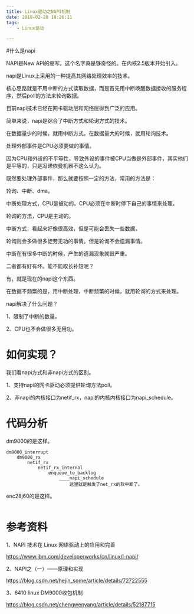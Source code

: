 ```yaml
---
title: Linux驱动之NAPI机制
date: 2018-02-28 18:26:11
tags:
	- Linux驱动

---
```




#什么是napi

NAPI是New API的缩写。这个名字真是够奇怪的。在内核2.5版本开始引入。

napi是Linux上采用的一种提高其网络处理效率的技术。

核心思路就是不用中断的方式读取数据，而是首先用中断唤醒数据接收的服务程序，然后poll的方法来轮询数据。

目前napi技术已经在网卡驱动层和网络层得到广泛的应用。

简单来说，napi是综合了中断方式和轮询方式的技术。

在数据量少的时候，就用中断方式，在数据量大的时候，就用轮询技术。



处理外部事件是CPU必须要做的事情。

因为CPU和外设的不平等性，导致外设的事件被CPU当做是外部事件，其实他们是平等的，只是冯诺依曼机器不这么认为。

既然要处理外部事件，那么就要按照一定的方法，常用的方法是：

轮询、中断、dma。

中断处理方式，CPU是被动的。CPU必须在中断时停下自己的事情来处理。

轮询的方法，CPU是主动的。

中断方式，看起来好像很高效，但是可能会丢失一些数据。

轮询则会多做很多徒劳无功的事情。但是轮询不会遗漏事情。

中断在有很多中断的时候，产生的遗漏现象就很严重。

二者都有好有坏。能不能取长补短呢？

有，就是现在的napi这个东西。

在数据不频繁的是，用中断处理，中断频繁的时候，就用轮询的方式来处理。

napi解决了什么问题？

1、限制了中断的数量。

2、CPU也不会做很多无用功。



# 如何实现？

我们看napi方式和非napi方式的区别。

1、支持napi的网卡驱动必须提供轮询方法poll。

2、非napi的内核接口为netif_rx，napi的内核内核接口为napi_schedule。

# 代码分析

dm9000的是这样。

```
dm9000_interrupt
	dm9000_rx
		netif_rx
			netif_rx_internal
				enqueue_to_backlog
					____napi_schedule
						这里就是触发了net_rx的软中断了。
```

enc28j60的是这样。

```

```





# 参考资料

1、NAPI 技术在 Linux 网络驱动上的应用和完善

https://www.ibm.com/developerworks/cn/linux/l-napi/

2、NAPI之（一）——原理和实现

https://blog.csdn.net/hejin_some/article/details/72722555

3、6410 linux DM9000收包机制

https://blog.csdn.net/chengwenyang/article/details/52187715